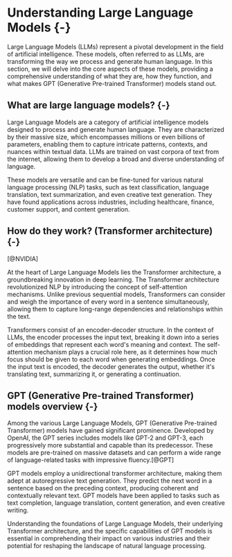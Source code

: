 # Understanding Large Language Models {-}

Large Language Models (LLMs) represent a pivotal development in the field of artificial intelligence. These models, often referred to as LLMs, are transforming the way we process and generate human language. In this section, we will delve into the core aspects of these models, providing a comprehensive understanding of what they are, how they function, and what makes GPT (Generative Pre-trained Transformer) models stand out.

## What are large language models? {-}

Large Language Models are a category of artificial intelligence models designed to process and generate human language. They are characterized by their massive size, which encompasses millions or even billions of parameters, enabling them to capture intricate patterns, contexts, and nuances within textual data. LLMs are trained on vast corpora of text from the internet, allowing them to develop a broad and diverse understanding of language.

These models are versatile and can be fine-tuned for various natural language processing (NLP) tasks, such as text classification, language translation, text summarization, and even creative text generation. They have found applications across industries, including healthcare, finance, customer support, and content generation.

## How do they work? (Transformer architecture)  {-}

[@NVIDIA]

At the heart of Large Language Models lies the Transformer architecture, a groundbreaking innovation in deep learning. The Transformer architecture revolutionized NLP by introducing the concept of self-attention mechanisms. Unlike previous sequential models, Transformers can consider and weigh the importance of every word in a sentence simultaneously, allowing them to capture long-range dependencies and relationships within the text.

Transformers consist of an encoder-decoder structure. In the context of LLMs, the encoder processes the input text, breaking it down into a series of embeddings that represent each word's meaning and context. The self-attention mechanism plays a crucial role here, as it determines how much focus should be given to each word when generating embeddings. Once the input text is encoded, the decoder generates the output, whether it's translating text, summarizing it, or generating a continuation.

## GPT (Generative Pre-trained Transformer) models overview {-}

Among the various Large Language Models, GPT (Generative Pre-trained Transformer) models have gained significant prominence. Developed by OpenAI, the GPT series includes models like GPT-2 and GPT-3, each progressively more substantial and capable than its predecessor. These models are pre-trained on massive datasets and can perform a wide range of language-related tasks with impressive fluency.[@GPT]

GPT models employ a unidirectional transformer architecture, making them adept at autoregressive text generation. They predict the next word in a sentence based on the preceding context, producing coherent and contextually relevant text. GPT models have been applied to tasks such as text completion, language translation, content generation, and even creative writing.

Understanding the foundations of Large Language Models, their underlying Transformer architecture, and the specific capabilities of GPT models is essential in comprehending their impact on various industries and their potential for reshaping the landscape of natural language processing.

